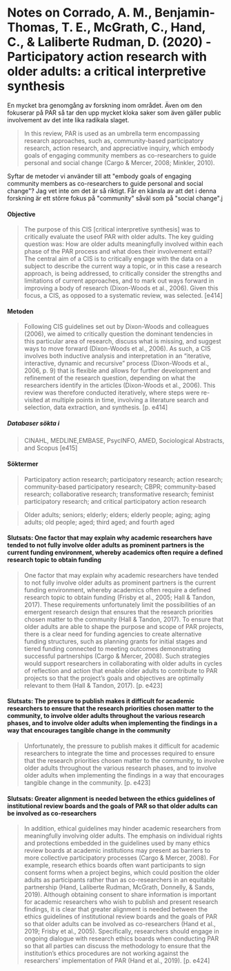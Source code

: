 # Notes on Corrado, A. M., Benjamin-Thomas, T. E., McGrath, C., Hand, C., & Laliberte Rudman, D. (2020) - Participatory action research with older adults: a critical interpretive synthesis

En mycket bra genomgång av forskning inom området. Även om den fokuserar på PAR så tar den upp mycket kloka saker som även gäller public involvement av det inte lika radikala slaget.

> In this review, PAR is used as an umbrella term encompassing research approaches, such as, community-based participatory research, action research, and appreciative inquiry, which embody goals of engaging community members as co-researchers to guide personal and social change (Cargo & Mercer, 2008; Minkler, 2010).

Syftar de metoder vi använder till att "embody goals of engaging community members as co-researchers to guide personal and social change"? Jag vet inte om det är så riktigt. Får en känsla av att det i denna forskning är ett större fokus på "community" såväl som på "social change".j

#### Objective

> The purpose of this CIS [critical interpretive synthesis] was to critically evaluate the useof PAR with older adults. The key guiding question was: How are older adults meaningfully involved within each phase of the PAR process and what does their involvement entail? The central aim of a CIS is to critically engage with the data on a subject to describe the current way a topic, or in this case a research approach, is being addressed, to critically consider the strengths and limitations of current approaches, and to mark out ways forward in improving a body of research (Dixon-Woods et al., 2006). Given this focus, a CIS, as opposed to a systematic review, was selected. [e414]

#### Metoden

> Following CIS guidelines set out by Dixon-Woods and colleagues (2006), we aimed to critically question the dominant tendencies in this particular area of research, discuss what is missing, and suggest ways to move forward (Dixon-Woods et al., 2006). As such, a CIS involves both inductive analysis and interpretation in an “iterative, interactive, dynamic and recursive” process (Dixon-Woods et al., 2006, p. 9) that is flexible and allows for further development and refinement of the research question, depending on what the researchers identify in the articles (Dixon-Woods et al., 2006). This review was therefore conducted iteratively, where steps were re-visited at multiple points in time, involving a literature search and selection, data extraction, and synthesis. [p. e414]

##### Databaser sökta i

> CINAHL, MEDLINE,EMBASE, PsycINFO, AMED, Sociological Abstracts, and Scopus [e415]

#### Söktermer

> Participatory action research; participatory research; action research; community-based participatory research; CBPR; community-based research; collaborative research; transformative research; feminist participatory research; and critical participatory action research

> Older adults; seniors; elderly; elders; elderly people; aging; aging adults; old people; aged; third aged; and fourth aged


#### Slutsats: One factor that may explain why academic researchers have tended to not fully involve older adults as prominent partners is the current funding environment, whereby academics often require a defined research topic to obtain funding

> One factor that may explain why academic researchers have tended to not fully involve older adults as prominent partners is the current funding environment, whereby academics often require a defined research topic to obtain funding (Frisby et al., 2005; Hall & Tandon, 2017). These requirements unfortunately limit the possibilities of an emergent research design that ensures that the research priorities chosen matter to the community (Hall & Tandon, 2017). To ensure that older adults are able to shape the purpose and scope of PAR projects, there is a clear need for funding agencies to create alternative funding structures, such as planning grants for initial stages and tiered funding connected to meeting outcomes demonstrating successful partnerships (Cargo & Mercer, 2008). Such strategies would support researchers in collaborating with older adults in cycles of reflection and action that enable older adults to contribute to PAR projects so that the project’s goals and objectives are optimally relevant to them (Hall & Tandon, 2017). [p. e423]


#### Slutsats: The pressure to publish makes it difficult for academic researchers to ensure that the research priorities chosen matter to the community, to involve older adults throughout the various research phases, and to involve older adults when implementing the findings in a way that encourages tangible change in the community

> Unfortunately, the pressure to publish makes it difficult for academic researchers to integrate the time and processes required to ensure that the research priorities chosen matter to the community, to involve older adults throughout the various research phases, and to involve older adults when implementing the findings in a way that encourages tangible change in the community. [p. e423]

#### Slutsats: Greater alignment is needed between the ethics guidelines of institutional review boards and the goals of PAR so that older adults can be involved as co-researchers

> In addition, ethical guidelines may hinder academic researchers from meaningfully involving older adults. The emphasis on individual rights and protections embedded in the guidelines used by many ethics review boards at academic institutions may present as barriers to more collective participatory processes (Cargo & Mercer, 2008). For example, research ethics boards often want participants to sign consent forms when a project begins, which could position the older adults as participants rather than as co-researchers in an equitable partnership (Hand, Laliberte Rudman, McGrath, Donnelly, & Sands, 2019). Although obtaining consent to share information is important for academic researchers who wish to publish and present research findings, it is clear that greater alignment is needed between the ethics guidelines of institutional review boards and the goals of PAR so that older adults can be involved as co-researchers (Hand et al., 2019; Frisby et al., 2005). Specifically, researchers should engage in ongoing dialogue with research ethics boards when conducting PAR so that all parties can discuss the methodology to ensure that the institution’s ethics procedures are not working against the researchers’ implementation of PAR (Hand et al., 2019). [p. e424]
